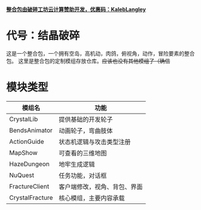 **[整合包由破碎工坊云计算赞助开发，优惠码：KalebLangley](https://www.crash.work/cart?action=configureproduct&pid=1310)**

# 代号：结晶破碎
这是一个整合包，一个拥有空岛，高机动，肉鸽，俯视角，动作，冒险要素的整合包。
这里是整合包的定制模组存放仓库。~~应该也没有其他模组了（确信~~

# 模块类型

| 模组名 | 功能 |
| --- | --- |
| CrystalLib | 提供基础的开发轮子 |
| BendsAnimator | 动画轮子，弯曲肢体 |
| ActionGuide | 状态机逻辑与攻击类型注册 |
| MapShow | 可查看的三维地图 |
| HazeDungeon | 地牢生成逻辑 |
| NuQuest | 任务功能，对话框 |
| FractureClient | 客户端修改，视角、背包、界面 |
| CrystalFracture | 核心模组，主要内容承载 |

